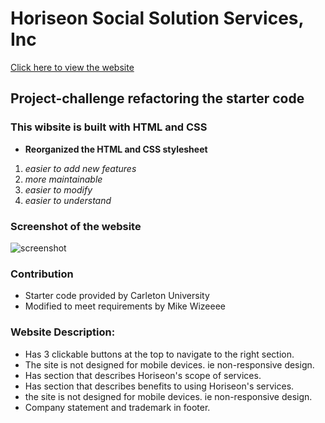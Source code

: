 # Horiseon Social Solution Services, Inc

[Click here to view the website](https://wizeeee.github.io/Horiseon-accessibility-challenge/)

## Project-challenge refactoring the starter code

### This wibsite is built with HTML and CSS

- **Reorganized the HTML and CSS stylesheet**

1. _easier to add new features_
2. _more maintainable_
3. _easier to modify_
4. _easier to understand_

### Screenshot of the website

![screenshot](./asset/images/screenshot.png)

### Contribution

- Starter code provided by Carleton University
- Modified to meet requirements by Mike Wizeeee

### Website Description:

- Has 3 clickable buttons at the top to navigate to the right section.
- The site is not designed for mobile devices. ie non-responsive design.
- Has section that describes Horiseon's scope of services.
- Has section that describes benefits to using Horiseon's services.
- the site is not designed for mobile devices. ie non-responsive design.
- Company statement and trademark in footer.
